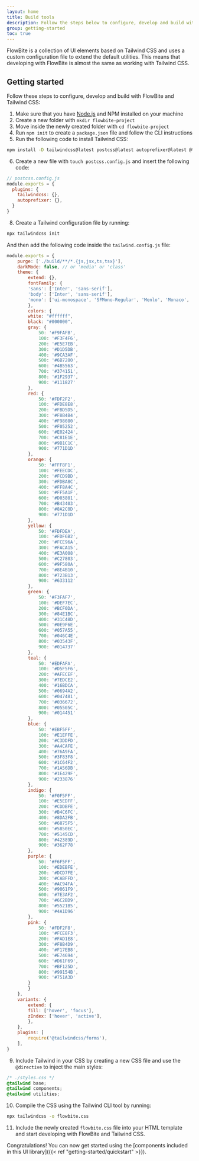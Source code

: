 ```yaml
---
layout: home
title: Build tools
description: Follow the steps below to configure, develop and build with FlowBite and Tailwind CSS
group: getting-started
toc: true
---
```


FlowBite is a collection of UI elements based on Tailwind CSS and uses a custom configuration file to extend the default utilities. This means that developing with FlowBite is almost the same as working with Tailwind CSS.

## Getting started

Follow these steps to configure, develop and build with FlowBite and Tailwind CSS:

1. Make sure that you have [Node.js](https://nodejs.org/en/) and NPM installed on your machine
2. Create a new folder with `mkdir flowbite-project`
3. Move inside the newly created folder with `cd flowbite-project`
4. Run `npm init` to create a `package.json` file and follow the CLI instructions
5. Run the following code to install Tailwind CSS:

```bash
npm install -D tailwindcss@latest postcss@latest autoprefixer@latest @tailwindcss/forms@latest
```

6. Create a new file with `touch postcss.config.js` and insert the following code:

```javascript
// postcss.config.js
module.exports = {
  plugins: {
    tailwindcss: {},
    autoprefixer: {},
  }
}
```

8. Create a Tailwind configuration file by running:

```bash
npx tailwindcss init
```

And then add the following code inside the `tailwind.config.js` file:

```javascript
module.exports = {
    purge: ['./build/**/*.{js,jsx,ts,tsx}'],
    darkMode: false, // or 'media' or 'class'
    theme: {
        extend: {},
        fontFamily: {
        'sans': ['Inter', 'sans-serif'],
        'body': ['Inter', 'sans-serif'],
        'mono': ['ui-monospace', 'SFMono-Regular', 'Menlo', 'Monaco', 'Consolas', 'Liberation Mono', 'Courier New', 'monospace']
        },
        colors: {
        white: "#ffffff",
        black: "#000000",
        gray: {
            50: '#F9FAFB',
            100: '#F3F4F6',
            200: '#E5E7EB',
            300: '#D1D5DB',
            400: '#9CA3AF',
            500: '#6B7280',
            600: '#4B5563',
            700: '#374151',
            800: '#1F2937',
            900: '#111827'
        },
        red: {
            50: '#FDF2F2',
            100: '#FDE8E8',
            200: '#FBD5D5',
            300: '#F8B4B4',
            400: '#F98080',
            500: '#F05252',
            600: '#E02424',
            700: '#C81E1E',
            800: '#9B1C1C',
            900: '#771D1D'
        },
        orange: {
            50: '#FFF8F1',
            100: '#FEECDC',
            200: '#FCD9BD',
            300: '#FDBA8C',
            400: '#FF8A4C',
            500: '#FF5A1F',
            600: '#D03801',
            700: '#B43403',
            800: '#8A2C0D',
            900: '#771D1D'
        },
        yellow: {
            50: '#FDFDEA',
            100: '#FDF6B2',
            200: '#FCE96A',
            300: '#FACA15',
            400: '#E3A008',
            500: '#C27803',
            600: '#9F580A',
            700: '#8E4B10',
            800: '#723B13',
            900: '#633112'
        },
        green: {
            50: '#F3FAF7',
            100: '#DEF7EC',
            200: '#BCF0DA',
            300: '#84E1BC',
            400: '#31C48D',
            500: '#0E9F6E',
            600: '#057A55',
            700: '#046C4E',
            800: '#03543F',
            900: '#014737'
        },
        teal: {
            50: '#EDFAFA',
            100: '#D5F5F6',
            200: '#AFECEF',
            300: '#7EDCE2',
            400: '#16BDCA',
            500: '#0694A2',
            600: '#047481',
            700: '#036672',
            800: '#05505C',
            900: '#014451'
        },
        blue: {
            50: '#EBF5FF',
            100: '#E1EFFE',
            200: '#C3DDFD',
            300: '#A4CAFE',
            400: '#76A9FA',
            500: '#3F83F8',
            600: '#1C64F2',
            700: '#1A56DB',
            800: '#1E429F',
            900: '#233876'
        },
        indigo: {
            50: '#F0F5FF',
            100: '#E5EDFF',
            200: '#CDDBFE',
            300: '#B4C6FC',
            400: '#8DA2FB',
            500: '#6875F5',
            600: '#5850EC',
            700: '#5145CD',
            800: '#42389D',
            900: '#362F78'
        },
        purple: {
            50: '#F6F5FF',
            100: '#EDEBFE',
            200: '#DCD7FE',
            300: '#CABFFD',
            400: '#AC94FA',
            500: '#9061F9',
            600: '#7E3AF2',
            700: '#6C2BD9',
            800: '#5521B5',
            900: '#4A1D96'
        },
        pink: {
            50: '#FDF2F8',
            100: '#FCE8F3',
            200: '#FAD1E8',
            300: '#F8B4D9',
            400: '#F17EB8',
            500: '#E74694',
            600: '#D61F69',
            700: '#BF125D',
            800: '#99154B',
            900: '#751A3D'
        }
        }
    },
    variants: {
        extend: {
        fill: ['hover', 'focus'],
        zIndex: ['hover', 'active'],
        },
    },
    plugins: [
        require('@tailwindcss/forms'),
    ],
}
```

9. Include Tailwind in your CSS by creating a new CSS file and use the `@directive` to inject the main styles:

```css
/* ./styles.css */
@tailwind base;
@tailwind components;
@tailwind utilities;
```

10. Compile the CSS using the Tailwind CLI tool by running:

```bash
npx tailwindcss -o flowbite.css
```

11. Include the newly created `flowbite.css` file into your HTML template and start developing with FlowBite and Tailwind CSS.

Congratulations! You can now get started using the [components included in this UI library]({{< ref "getting-started/quickstart" >}}).